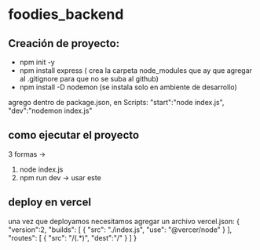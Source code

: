 # foodies_backend

## Creación de proyecto:
- npm init -y
- npm install express  ( crea la carpeta node_modules que ay que agregar al .gitignore para que no se suba al github) 
- npm install -D nodemon (se instala solo en ambiente de desarrollo) 

agrego dentro de package.json, en Scripts: 
    "start":"node index.js",
    "dev":"nodemon index.js"
## como ejecutar el proyecto

3 formas ->
1) node index.js
2) npm run dev  -> usar este

## deploy en vercel 
una vez que deployamos necesitamos agregar un archivo vercel.json:
{
    "version":2,
    "builds": [
        {
            "src": "./index.js",
            "use": "@vercer/node"
        }
    ],
    "routes": [
        {
            "src": "/(.*)",
            "dest":"/"
        }
    ]
}